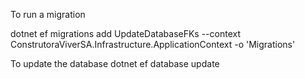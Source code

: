﻿To run a migration

dotnet ef migrations add UpdateDatabaseFKs --context ConstrutoraViverSA.Infrastructure.ApplicationContext -o 'Migrations'

To update the database
dotnet ef database update
